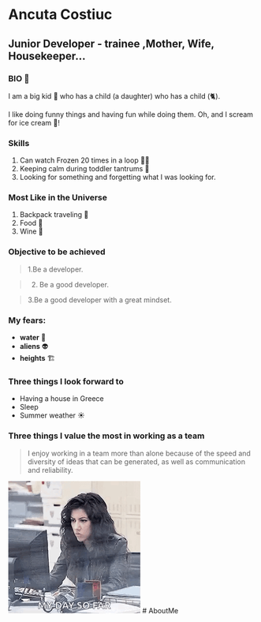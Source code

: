 # Ancuta Costiuc

## Junior Developer - trainee ,Mother, Wife, Housekeeper...

### BIO 🔮

I am a big kid 🧒 who has a child (a daughter) who has a child (🐈).

I like doing funny things and having fun while doing them. Oh, and I scream for ice cream 🍨!

### Skills

1. Can watch Frozen 20 times in a loop 😵‍💫
2. Keeping calm during toddler tantrums 🤯
3. Looking for something and forgetting what I was looking for.

### Most Like in the Universe

1. Backpack traveling 🎒
2. Food 🍖
3. Wine 🍷

### Objective to be achieved

> 1.Be a developer.

> 2. Be a good developer.

> 3.Be a good developer with a great mindset.

### My fears:

- **water** 🌊
- **aliens** 👽
- **heights** 🏗️

### Three things I look forward to

- Having a house in Greece
- Sleep
- Summer weather ☀️

### Three things I value the most in working as a team

> I enjoy working in a team more than alone because of the speed and diversity of ideas that can be generated, as well as communication and reliability.

![alt text](image.png)
#   A b o u t M e 
 
 
